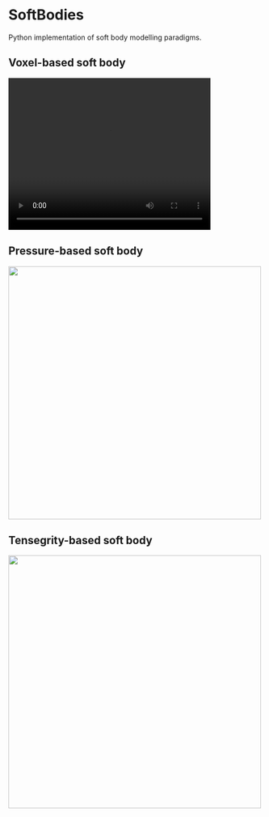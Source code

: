 # SoftBodies
Python implementation of soft body modelling paradigms.

## Voxel-based soft body
<video autoplay="autoplay" loop="loop" width="400" height="300">
  <source src="./imgs/voxel.mp4" type="video/mp4" />
</video>

## Pressure-based soft body
<img src="./img/pressure.gif" width=500>

## Tensegrity-based soft body
<img src="./img/tensegrity.gif" width=500>
